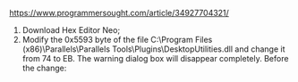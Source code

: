 https://www.programmersought.com/article/34927704321/
1. Download Hex Editor Neo;
2. Modify the 0x5593 byte of the file C:\Program Files (x86)\Parallels\Parallels Tools\Plugins\DesktopUtilities.dll and change it from 74 to EB. The warning dialog box will disappear completely.
Before the change:
